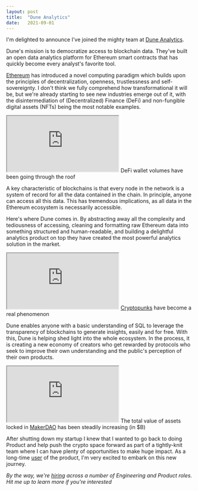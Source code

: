 ```yaml
---
layout: post
title:  "Dune Analytics"
date:   2021-09-01
---
```


I'm delighted to announce I've joined the mighty team at [Dune Analytics](https://dune.xyz).

Dune's mission is to democratize access to blockchain data. They've built an open data analytics platform for Ethereum smart contracts that has quickly become every analyst's favorite tool.

[Ethereum](https://ethereum.org/en/) has introduced a novel computing paradigm which builds upon the principles of decentralization, openness, trustlessness and self-sovereignty. I don't think we fully comprehend how transformational it will be, but we're already starting to see new industries emerge out of it, with the disintermediation of (Decentralized) Finance (DeFi) and non-fungible digital assets (NFTs) being the most notable examples. 
<div class="embed">
<iframe src="https://dune.xyz/embeds/2972/5739/87ecd6fc-2cc9-49e5-b1f5-5e23d0eb3cc7"></iframe>
<span class="caption">DeFi wallet volumes have been going through the roof</span>
</div>

A key characteristic of blockchains is that every node in the network is a system of record for all the data contained in the chain. In principle, anyone can access all this data. This has tremendous implications, as all data in the Ethereum ecosystem is necessarily accessible. 

Here's where Dune comes in. By abstracting away all the complexity and tediousness of accessing, cleaning and formatting raw Ethereum data into something structured and human-readable, and building a delightful analytics product on top they have created the most powerful analytics solution in the market.

<div class="embed">
<iframe src="https://dune.xyz/embeds/10021/19914/391049fa-bb3b-4b0d-88fb-39c27d656ec8"></iframe>
<span class="caption"><a href="https://www.larvalabs.com/cryptopunks">Cryptopunks</a> have become a real phenomenon</span>
</div>

Dune enables anyone with a basic understanding of SQL to leverage the transparency of blockchains to generate insights, easily and for free. With this, Dune is helping shed light into the whole ecosystem. In the process, it is creating a new economy of creators who get rewarded by protocols who seek to improve their own understanding and the public's perception of their own products.

<div class="embed">
<iframe src="https://dune.xyz/embeds/58495/116320/489a9e82-a125-4ccf-b175-ec8144051a87"></iframe>
<span class="caption">The total value of assets locked in <a href="https://makerdao.com/">MakerDAO</a> has been steadily increasing (in $B)</span>
</div>

After shutting down my startup I knew that I wanted to go back to doing Product and help push the crypto space forward as part of a tightly-knit team where I can have plenty of opportunities to make huge impact. As a long-time [user](https://dune.xyz/bernat) of the product, I'm very excited to embark on this new journey.

*By the way, we're [hiring](https://dune.xyz/careers) across a number of Engineering and Product roles. Hit me up to learn more if you're interested*